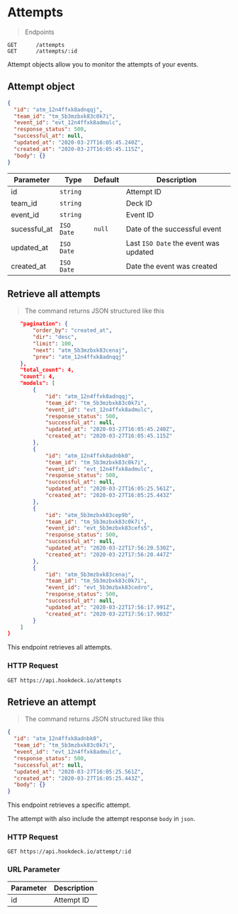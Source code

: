 # Attempts

> Endpoints

```
GET      /attempts
GET      /attempts/:id
```

Attempt objects allow you to monitor the attempts of your events.

## Attempt object

```json
{
  "id": "atm_12n4ffxk8adnqqj",
  "team_id": "tm_5b3mzbxk83c0k7i",
  "event_id": "evt_12n4ffxk8admulc",
  "response_status": 500,
  "successful_at": null,
  "updated_at": "2020-03-27T16:05:45.240Z",
  "created_at": "2020-03-27T16:05:45.115Z",
  "body": {}
}
```

| Parameter    | Type       | Default | Description                           |
| ------------ | ---------- | ------- | ------------------------------------- |
| id           | `string`   |         | Attempt ID                            |
| team_id      | `string`   |         | Deck ID                               |
| event_id     | `string`   |         | Event ID                              |
| sucessful_at | `ISO Date` | `null`  | Date of the successful event          |
| updated_at   | `ISO Date` |         | Last `ISO Date` the event was updated |
| created_at   | `ISO Date` |         | Date the event was created            |

## Retrieve all attempts

> The command returns JSON structured like this

```json
    "pagination": {
        "order_by": "created_at",
        "dir": "desc",
        "limit": 100,
        "next": "atm_5b3mzbxk83cenaj",
        "prev": "atm_12n4ffxk8adnqqj"
    },
    "total_count": 4,
    "count": 4,
    "models": [
        {
            "id": "atm_12n4ffxk8adnqqj",
            "team_id": "tm_5b3mzbxk83c0k7i",
            "event_id": "evt_12n4ffxk8admulc",
            "response_status": 500,
            "successful_at": null,
            "updated_at": "2020-03-27T16:05:45.240Z",
            "created_at": "2020-03-27T16:05:45.115Z"
        },
        {
            "id": "atm_12n4ffxk8adnbk0",
            "team_id": "tm_5b3mzbxk83c0k7i",
            "event_id": "evt_12n4ffxk8admulc",
            "response_status": 500,
            "successful_at": null,
            "updated_at": "2020-03-27T16:05:25.561Z",
            "created_at": "2020-03-27T16:05:25.443Z"
        },
        {
            "id": "atm_5b3mzbxk83cep9b",
            "team_id": "tm_5b3mzbxk83c0k7i",
            "event_id": "evt_5b3mzbxk83cefs5",
            "response_status": 500,
            "successful_at": null,
            "updated_at": "2020-03-22T17:56:20.530Z",
            "created_at": "2020-03-22T17:56:20.447Z"
        },
        {
            "id": "atm_5b3mzbxk83cenaj",
            "team_id": "tm_5b3mzbxk83c0k7i",
            "event_id": "evt_5b3mzbxk83cedro",
            "response_status": 500,
            "successful_at": null,
            "updated_at": "2020-03-22T17:56:17.991Z",
            "created_at": "2020-03-22T17:56:17.903Z"
        }
    ]
}
```

This endpoint retrieves all attempts.

### HTTP Request

`GET https://api.hookdeck.io/attempts`

## Retrieve an attempt

> The command returns JSON structured like this

```json
{
  "id": "atm_12n4ffxk8adnbk0",
  "team_id": "tm_5b3mzbxk83c0k7i",
  "event_id": "evt_12n4ffxk8admulc",
  "response_status": 500,
  "successful_at": null,
  "updated_at": "2020-03-27T16:05:25.561Z",
  "created_at": "2020-03-27T16:05:25.443Z",
  "body": {}
}
```

This endpoint retrieves a specific attempt.

The attempt with also include the attempt response `body` in `json`.

### HTTP Request

`GET https://api.hookdeck.io/attempt/:id`

### URL Parameter

| Parameter | Description |
| --------- | ----------- |
| id        | Attempt ID  |

